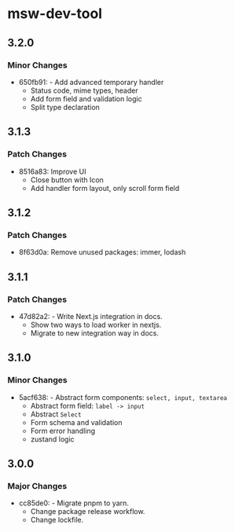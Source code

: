 # msw-dev-tool

## 3.2.0

### Minor Changes

- 650fb91: - Add advanced temporary handler
  - Status code, mime types, header
  - Add form field and validation logic
  - Split type declaration

## 3.1.3

### Patch Changes

- 8516a83: Improve UI
  - Close button with Icon
  - Add handler form layout, only scroll form field

## 3.1.2

### Patch Changes

- 8f63d0a: Remove unused packages: immer, lodash

## 3.1.1

### Patch Changes

- 47d82a2: - Write Next.js integration in docs.
  - Show two ways to load worker in nextjs.
  - Migrate to new integration way in docs.

## 3.1.0

### Minor Changes

- 5acf638: - Abstract form components: `select, input, textarea`
  - Abstract form field: `label -> input`
  - Abstract `Select`
  - Form schema and validation
  - Form error handling
  - zustand logic

## 3.0.0

### Major Changes

- cc85de0: - Migrate pnpm to yarn.
  - Change package release workflow.
  - Change lockfile.
